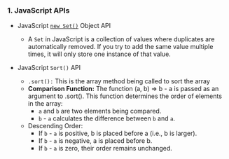 ### 1. JavaScript APIs

- JavaScript [`new Set()`](https://developer.mozilla.org/en-US/docs/Web/JavaScript/Reference/Global_Objects/Set) Object API
  - A `Set` in JavaScript is a collection of values where duplicates are automatically removed. If you try to add the same value multiple times, it will only store one instance of that value.
- JavaScript `Sort()` API

  - `.sort():` This is the array method being called to sort the array
  - **Comparison Function:** The function (a, b) => b - a is passed as an argument to .sort(). This function determines the order of elements in the array:
    - `a` and `b` are two elements being compared.
    - `b` - `a` calculates the difference between `b` and `a`.
  - Descending Order:
    - If `b` - `a` is positive, b is placed before a (i.e., b is larger).
    - If `b` - `a` is negative, a is placed before b.
    - If `b` - `a` is zero, their order remains unchanged.
